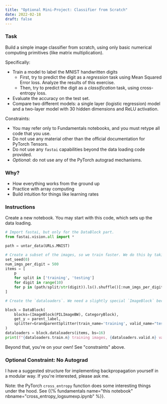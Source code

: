 ```yaml
---
title: "Optional Mini-Project: Classifier from Scratch"
date: 2022-02-18
draft: false
---
```



### Task

Build a simple image classifier from scratch, using only basic numerical computing primitives (like matrix multiplication).

Specifically:

- Train a model to label the MNIST handwritten digits
  - First, try to predict the digit as a *regression* task using Mean Squared Error loss. Analyze the results of this exercise.
  - Then, try to predict the digit as a *classification* task, using cross-entropy loss.
- Evaluate the accuracy on the test set.
- Compare two different models: a single layer (logistic regression) model and a two-layer model with 30 hidden dimensions and ReLU activation.

Constraints:

- You may refer only to Fundamentals notebooks, and you must retype all code that you use.
- Do not use any material other than the official documentation for PyTorch Tensors.
- Do not use any `fastai` capabilities beyond the data loading code provided.
- *Optional*: do not use any of the PyTorch autograd mechanisms.

### Why?

- How everything works from the ground up
- Practice with array computing
- Build intuition for things like learning rates

### Instructions

Create a new notebook. You may start with this code, which sets up the data loading.

```python
# Import fastai, but only for the DataBlock part.
from fastai.vision.all import *

path = untar_data(URLs.MNIST)

# Create a subset of the images, so we train faster. We do this by taking 500 random images of each digit.
set_seed(0)
num_imgs_per_digit = 500
items = [
    p
    for split in ['training', 'testing']
    for digit in range(10)
    for p in (path/split/str(digit)).ls().shuffle()[:num_imgs_per_digit]
]

# Create the `dataloaders`. We need a slightly special `ImageBlock` because we want grayscale images.

block = DataBlock(
    blocks=(ImageBlock(PILImageBW), CategoryBlock),
    get_y = parent_label,
    splitter=GrandparentSplitter(train_name='training', valid_name="testing"),
)
dataloaders = block.dataloaders(items, bs=16)
print(f"{dataloaders.train.n} training images, {dataloaders.valid.n} validation images")
```

Beyond that, you're on your own! See "constraints" above.

### Optional Constraint: No Autograd

I have a suggested structure for implementing backpropagation yourself in a modular way. If you're interested, please ask me.

Note: the PyTorch `cross_entropy` function does some interesting things under the hood. See {{% fundamentals name="this notebook" nbname="cross_entropy_logsumexp.ipynb" %}}.
